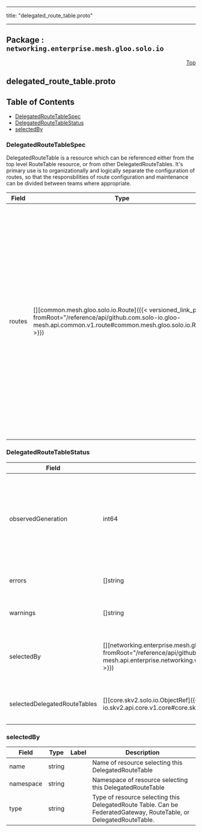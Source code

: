 
---

title: "delegated_route_table.proto"

---

## Package : `networking.enterprise.mesh.gloo.solo.io`



<a name="top"></a>

<a name="API Reference for delegated_route_table.proto"></a>
<p align="right"><a href="#top">Top</a></p>

## delegated_route_table.proto


## Table of Contents
  - [DelegatedRouteTableSpec](#networking.enterprise.mesh.gloo.solo.io.DelegatedRouteTableSpec)
  - [DelegatedRouteTableStatus](#networking.enterprise.mesh.gloo.solo.io.DelegatedRouteTableStatus)
  - [selectedBy](#networking.enterprise.mesh.gloo.solo.io.selectedBy)







<a name="networking.enterprise.mesh.gloo.solo.io.DelegatedRouteTableSpec"></a>

### DelegatedRouteTableSpec
DelegatedRouteTable is a resource which can be referenced either from the top level RouteTable resource, or from other DelegatedRouteTables. It's primary use is to organizationally and logically separate the configuration of routes, so that the responsbilities of route configuration and maintenance can be divided between teams where appropriate.


| Field | Type | Label | Description |
| ----- | ---- | ----- | ----------- |
| routes | [][common.mesh.gloo.solo.io.Route]({{< versioned_link_path fromRoot="/reference/api/github.com.solo-io.gloo-mesh.api.common.v1.route#common.mesh.gloo.solo.io.Route" >}}) | repeated | The list of HTTP routes define routing actions to be taken for incoming HTTP requests whose host header matches this virtual host. If the request matches more than one route in the list, the first route matched will be selected. If the list of routes is empty, the virtual host will be ignored by Gloo. |
  





<a name="networking.enterprise.mesh.gloo.solo.io.DelegatedRouteTableStatus"></a>

### DelegatedRouteTableStatus



| Field | Type | Label | Description |
| ----- | ---- | ----- | ----------- |
| observedGeneration | int64 |  | The most recent generation observed in the the DelegatedRouteTable metadata. If the `observedGeneration` does not match `metadata.generation`, Gloo Mesh has not processed the most recent version of this resource. |
  | errors | []string | repeated | Any errors found while processing this generation of the resource. |
  | warnings | []string | repeated | Any warnings found while processing this generation of the resource. |
  | selectedBy | [][networking.enterprise.mesh.gloo.solo.io.selectedBy]({{< versioned_link_path fromRoot="/reference/api/github.com.solo-io.gloo-mesh.api.enterprise.networking.v1beta1.delegated_route_table#networking.enterprise.mesh.gloo.solo.io.selectedBy" >}}) | repeated | List of resources which have selected this DelegatedRouteTable. Can be RouteTables or other DelegatedRouteTables |
  | selectedDelegatedRouteTables | [][core.skv2.solo.io.ObjectRef]({{< versioned_link_path fromRoot="/reference/api/github.com.solo-io.skv2.api.core.v1.core#core.skv2.solo.io.ObjectRef" >}}) | repeated | List of DelegatedRouteTables that this DelegatedRouteTable delegates to |
  





<a name="networking.enterprise.mesh.gloo.solo.io.selectedBy"></a>

### selectedBy



| Field | Type | Label | Description |
| ----- | ---- | ----- | ----------- |
| name | string |  | Name of resource selecting this DelegatedRouteTable |
  | namespace | string |  | Namespace of resource selecting this DelegatedRouteTable |
  | type | string |  | Type of resource selecting this DelegatedRoute Table. Can be FederatedGateway, RouteTable, or DelegatedRouteTable. |
  




 <!-- end messages -->

 <!-- end enums -->

 <!-- end HasExtensions -->

 <!-- end services -->

